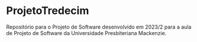 # ProjetoTredecim
Repositório para o Projeto de Software desenvolvido em 2023/2 para a aula de Projeto de Software da Universidade Presbiteriana Mackenzie.
